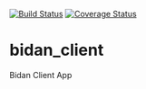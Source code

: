 [![Build Status](https://travis-ci.org/ainulhamdani/bidan_client.svg?branch=master)](https://travis-ci.org/ainulhamdani/bidan_client) [![Coverage Status](https://coveralls.io/repos/github/ainulhamdani/bidan_client/badge.svg?branch=master)](https://coveralls.io/github/ainulhamdani/bidan_client?branch=master)

# bidan_client
Bidan Client App
